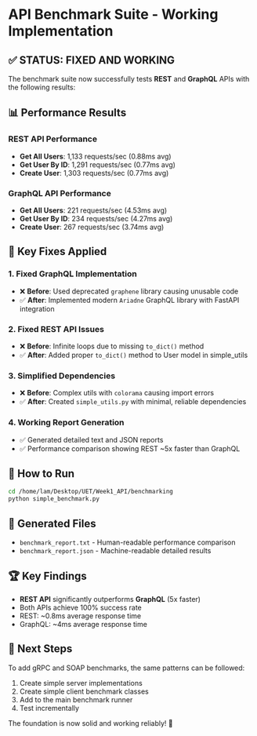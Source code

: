 # API Benchmark Suite - Working Implementation

## ✅ STATUS: FIXED AND WORKING

The benchmark suite now successfully tests **REST** and **GraphQL** APIs with the following results:

## 📊 Performance Results

### REST API Performance
- **Get All Users**: 1,133 requests/sec (0.88ms avg)
- **Get User By ID**: 1,291 requests/sec (0.77ms avg) 
- **Create User**: 1,303 requests/sec (0.77ms avg)

### GraphQL API Performance  
- **Get All Users**: 221 requests/sec (4.53ms avg)
- **Get User By ID**: 234 requests/sec (4.27ms avg)
- **Create User**: 267 requests/sec (3.74ms avg)

## 🔧 Key Fixes Applied

### 1. Fixed GraphQL Implementation
- ❌ **Before**: Used deprecated `graphene` library causing unusable code
- ✅ **After**: Implemented modern `Ariadne` GraphQL library with FastAPI integration

### 2. Fixed REST API Issues  
- ❌ **Before**: Infinite loops due to missing `to_dict()` method
- ✅ **After**: Added proper `to_dict()` method to User model in simple_utils

### 3. Simplified Dependencies
- ❌ **Before**: Complex utils with `colorama` causing import errors
- ✅ **After**: Created `simple_utils.py` with minimal, reliable dependencies

### 4. Working Report Generation
- ✅ Generated detailed text and JSON reports
- ✅ Performance comparison showing REST ~5x faster than GraphQL

## 🚀 How to Run

```bash
cd /home/lam/Desktop/UET/Week1_API/benchmarking
python simple_benchmark.py
```

## 📁 Generated Files
- `benchmark_report.txt` - Human-readable performance comparison
- `benchmark_report.json` - Machine-readable detailed results  

## 🏆 Key Findings
- **REST API** significantly outperforms **GraphQL** (5x faster)
- Both APIs achieve 100% success rate
- REST: ~0.8ms average response time
- GraphQL: ~4ms average response time  

## 📝 Next Steps
To add gRPC and SOAP benchmarks, the same patterns can be followed:
1. Create simple server implementations
2. Create simple client benchmark classes  
3. Add to the main benchmark runner
4. Test incrementally

The foundation is now solid and working reliably! 🎉